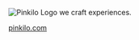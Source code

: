 ![Pinkilo Logo](https://www.pinkilo.com/logo.png)
we craft experiences.

[pinkilo.com](https://pinkilo.com)
